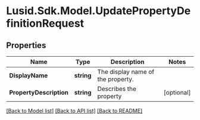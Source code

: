 # Lusid.Sdk.Model.UpdatePropertyDefinitionRequest

## Properties

Name | Type | Description | Notes
------------ | ------------- | ------------- | -------------
**DisplayName** | **string** | The display name of the property. | 
**PropertyDescription** | **string** | Describes the property | [optional] 

[[Back to Model list]](../README.md#documentation-for-models) [[Back to API list]](../README.md#documentation-for-api-endpoints) [[Back to README]](../README.md)

